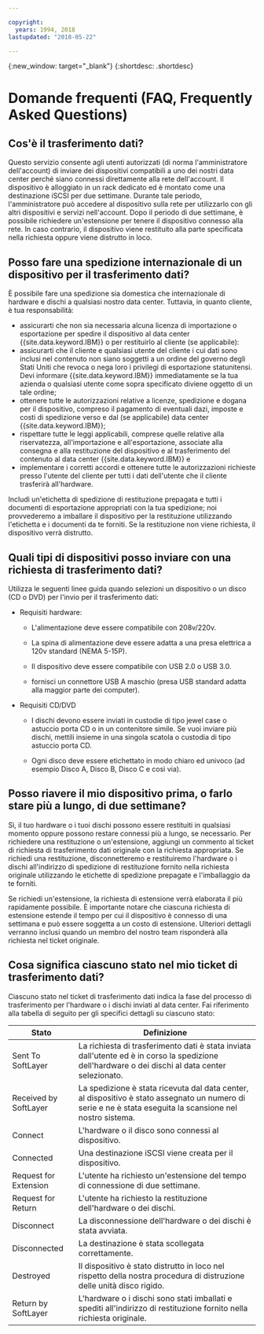 ```yaml
---

copyright:
  years: 1994, 2018
lastupdated: "2018-05-22"

---
```

{:new_window: target="_blank"}
{:shortdesc: .shortdesc}

# Domande frequenti (FAQ, Frequently Asked Questions)

## Cos'è il trasferimento dati?

Questo servizio consente agli utenti autorizzati (di norma l'amministratore dell'account) di inviare dei dispositivi compatibili a uno dei nostri data center perché siano connessi direttamente alla rete dell'account. Il dispositivo è alloggiato in un rack dedicato ed è montato come una destinazione iSCSI per due settimane. Durante tale periodo, l'amministratore può accedere al dispositivo sulla rete per utilizzarlo con gli altri dispositivi e servizi nell'account. Dopo il periodo di due settimane, è possibile richiedere un'estensione per tenere il dispositivo connesso alla rete. In caso contrario, il dispositivo viene restituito alla parte specificata nella richiesta oppure viene distrutto in loco.

## Posso fare una spedizione internazionale di un dispositivo per il trasferimento dati?

È possibile fare una spedizione sia domestica che internazionale di hardware e dischi a qualsiasi nostro data center. Tuttavia, in quanto cliente, è tua responsabilità:

- assicurarti che non sia necessaria alcuna licenza di importazione o esportazione per spedire il dispositivo al data center {{site.data.keyword.IBM}} o per restituirlo al cliente (se applicabile):
- assicurarti che il cliente e qualsiasi utente del cliente i cui dati sono inclusi nel contenuto non siano soggetti a un ordine del governo degli Stati Uniti che revoca o nega loro i privilegi di esportazione statunitensi. Devi informare {{site.data.keyword.IBM}} immediatamente se la tua azienda o qualsiasi utente come sopra specificato diviene oggetto di un tale ordine;
- ottenere tutte le autorizzazioni relative a licenze, spedizione e dogana per il dispositivo, compreso il pagamento di eventuali dazi, imposte e costi di spedizione verso e dal (se applicabile) data center {{site.data.keyword.IBM}};
- rispettare tutte le leggi applicabili, comprese quelle relative alla riservatezza, all'importazione e all'esportazione, associate alla consegna e alla restituzione del dispositivo e al trasferimento del contenuto al data center {{site.data.keyword.IBM}} e
- implementare i corretti accordi e ottenere tutte le autorizzazioni richieste presso l'utente del cliente per tutti i dati dell'utente che il cliente trasferirà all'hardware.

Includi un'etichetta di spedizione di restituzione prepagata e tutti i documenti di esportazione appropriati con la tua spedizione; noi provvederemo a imballare il dispositivo per la restituzione utilizzando l'etichetta e i documenti da te forniti. Se la restituzione non viene richiesta, il dispositivo verrà distrutto.


## Quali tipi di dispositivi posso inviare con una richiesta di trasferimento dati?
Utilizza le seguenti linee guida quando selezioni un dispositivo o un disco (CD o DVD) per l'invio per il trasferimento dati:

- Requisiti hardware:
   - L'alimentazione deve essere compatibile con 208v/220v.

   - La spina di alimentazione deve essere adatta a una presa elettrica a 120v standard (NEMA 5-15P).

   - Il dispositivo deve essere compatibile con USB 2.0 o USB 3.0.

   - fornisci un connettore USB A maschio (presa USB standard adatta alla maggior parte dei computer).

- Requisiti CD/DVD

   - I dischi devono essere inviati in custodie di tipo jewel case o astuccio porta CD o in un contenitore simile. Se vuoi inviare più dischi, mettili insieme in una singola scatola o custodia di tipo astuccio porta CD.

   - Ogni disco deve essere etichettato in modo chiaro ed univoco (ad esempio Disco A, Disco B, Disco C e così via).

## Posso riavere il mio dispositivo prima, o farlo stare più a lungo, di due settimane?

Sì, il tuo hardware o i tuoi dischi possono essere restituiti in qualsiasi momento oppure possono restare connessi più a lungo, se necessario. Per richiedere una restituzione o un'estensione, aggiungi un commento al ticket di richiesta di trasferimento dati originale con la richiesta appropriata. Se richiedi una restituzione, disconnetteremo e restituiremo l'hardware o i dischi all'indirizzo di spedizione di restituzione fornito nella richiesta originale utilizzando le etichette di spedizione prepagate e l'imballaggio da te forniti.

Se richiedi un'estensione, la richiesta di estensione verrà elaborata il più rapidamente possibile. È importante notare che ciascuna richiesta di estensione estende il tempo per cui il dispositivo è connesso di una settimana e può essere soggetta a un costo di estensione. Ulteriori dettagli verranno inclusi quando un membro del nostro team risponderà alla richiesta nel ticket originale.

## Cosa significa ciascuno stato nel mio ticket di trasferimento dati?

Ciascuno stato nel ticket di trasferimento dati indica la fase del processo di trasferimento per l'hardware o i dischi inviati al data center. Fai riferimento alla tabella di seguito per gli specifici dettagli su ciascuno stato:

|Stato 	| Definizione |
|---------| -----------|
|Sent To SoftLayer 	| La richiesta di trasferimento dati è stata inviata dall'utente ed è in corso la spedizione dell'hardware o dei dischi al data center selezionato.|
|Received by SoftLayer |	La spedizione è stata ricevuta dal data center, al dispositivo è stato assegnato un numero di serie e ne è stata eseguita la scansione nel nostro sistema.|
|Connect |	L'hardware o il disco sono connessi al dispositivo.|
|Connected |	Una destinazione iSCSI viene creata per il dispositivo.|
|Request for Extension |L'utente ha richiesto un'estensione del tempo di connessione di due settimane.|
|Request for Return |L'utente ha richiesto la restituzione dell'hardware o dei dischi.|
|Disconnect |	La disconnessione dell'hardware o dei dischi è stata avviata.|
|Disconnected |	La destinazione è stata scollegata correttamente.|
|Destroyed |Il dispositivo è stato distrutto in loco nel rispetto della nostra procedura di distruzione delle unità disco rigido.|
|Return by SoftLayer |	L'hardware o i dischi sono stati imballati e spediti all'indirizzo di restituzione fornito nella richiesta originale.|
